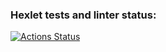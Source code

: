 ### Hexlet tests and linter status:
[![Actions Status](https://github.com/Deepsick/backend-project-lvl4/workflows/hexlet-check/badge.svg)](https://github.com/Deepsick/backend-project-lvl4/actions)